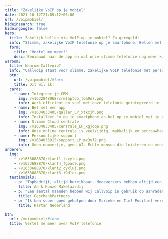 ```yaml
---
title: "Zakelijke VoIP op je mobiel"
date: 2021-10-12T21:05:12+05:00
url: /voipmobiel/
hideinsearch: true
hideingoogle: false
hero:
  title: Zakelijk bellen via VoIP op je mobiel? Zo geregeld!
  info: "Slimme, zakelijke VoIP telefonie op je smartphone. Bellen met het vaste nummer, overal. Eenvoudig met een app."
  form:
    title: "Vertel me meer!"
    desc: Benieuwd naar de app en wat onze slimme telefonie nog meer kan?
waroom:
  title: Waarom Callvoip?
  info: "Callvoip staat voor slimme, zakelijke VoIP telefonie met persoonlijke service. Een greep uit de mogelijkheden:"
  btn:
    url: /voipmobiel/#form
    title: Dit wil ik!
  cards:
    - name: Integreer je CRM
      img: /v1632848068/crmlaptop_tom9o7.png
      info: Werk efficiënt en snel met onze telefonie geïntegreerd in jouw CRM. <a href="https://www.callvoip.nl/telefonie/integratie/" target="_blank">Lees meer</a>.
    - name: Bel met een app
      img: /v1634033405/qaller_LP_xtkxjh.png
      info: Installeer 'm op je smartphone en bel op je mobiel met je vaste nummer. <a href="https://www.callvoip.nl/telefonie/vastmobiel/" target="_blank">Lees meer</a>.
    - name: Slimme Cloud centrale
      img: /v1634033405/centrale_LP_xgjoqe.png
      info: Onze online centrale is veelzijdig, makkelijk en betrouwbaar. <a href="https://www.callvoip.nl/telefonie/hostedvoip/" target="_blank">Lees meer</a>.
    - name: Persoonlijke support
      img: /v1634033915/support_LP_mx3yf2.png
      info: Geen nummertje, geen AI. Échte mensen die luisteren en meedenken. <a href="https://www.callvoip.nl/overons/hetbedrijf/" target="_blank">Lees meer</a>.
anderen:
  img:
    - /v1633688870/klant1_tzvyln.png
    - /v1633688870/klant4_fgoac9.png
    - /v1633688870/klant2_cyxluj.png
    - /v1633688870/klant3_i9d1cz.png
  testimoials:
    - p: "Topbedrijf, altijd bereikbaar. Medewerkers hebben altijd een oplossing voor een probleem en zijn erg behulpzaam. Aanrader!"
      title: Aa & Hunze Makelaardij 
    - p: "Een aantal maanden hebben wij Callvoip in gebruik op aanraden van een ander bedrijf. Tot op de dag van vandaag geen moment spijt van. Kwaliteit is goed, persoonlijke aandacht is erg hoog en ze denken graag met je mee."
      title: GeschenkPartners
    - p: "Ik ben super goed geholpen door Marieke en Tim! Positief verrast door het meedenken en de verleende service. Echt top, waren alle bedrijven maar zo! Ik ga jullie zeker aanbevelen. Veel dank en op naar een mooie telefonie toekomst samen."
      title: Hartan Nederland

btn:
  url: /voipmobiel/#form
  title: Vertel me meer over VoIP telefonie
  
---
```


